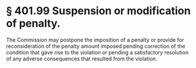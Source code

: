 # § 401.99   Suspension or modification of penalty.

The Commission may postpone the imposition of a penalty or provide for reconsideration of the penalty amount imposed pending correction of the condition that gave rise to the violation or pending a satisfactory resolution of any adverse consequences that resulted from the violation.




